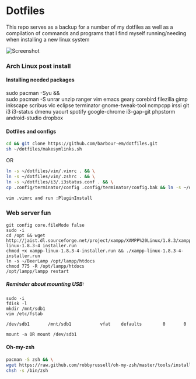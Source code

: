 Dotfiles
=======

This repo serves as a backup for a number of my dotfiles as well as a compilation of commands and programs that I find myself running/needing when installing a new linux system

![Screenshot](/../master/screenshots/term_desktop.png?raw=true "Current system")

### Arch Linux post install

#### Installing needed packages
sudo pacman -Syu && \
sudo pacman -S unrar unzip ranger vim emacs geary corebird filezilla gimp inkscape scribus vlc eclipse terminator gnome-tweak-tool ncmpcpp irssi git i3 i3-status dmenu
yaourt spotify google-chrome i3-gap-git phpstorm android-studio dropbox

#### Dotfiles and configs
```bash
cd && git clone https://github.com/barbour-em/dotfiles.git
sh ~/dotfiles/makesymlinks.sh
```
OR
```bash
ln -s ~/dotfiles/vim/.vimrc . && \
ln -s ~/dotfiles/vim/.zshrc . && \
ln -s ~/dotfiles/i3/.i3status.conf . && \
cp .config/terminator/config .config/terminator/config.bak && ln -s ~/dotfiles/terminator/config .config/terminator/config
```
```bash
vim .vimrc and run :PluginInstall
```
### Web server fun
```
git config core.fileMode false
sudo -i
cd /opt && wget http://jaist.dl.sourceforge.net/project/xampp/XAMPP%20Linux/1.8.3/xampp-linux-1.8.3-4 installer.run
chmod +x xampp-linux-1.8.3-4-installer.run && ./xampp-linux-1.8.3-4-installer.run
ln -s ~/BeerLamp /opt/lampp/htdocs
chmod 775 -R /opt/lampp/htdocs
/opt/lampp/lampp restart
```

##### Reminder about mounting USB:
```
sudo -i
fdisk -l
mkdir /mnt/sdb1
vim /etc/fstab
```
```
/dev/sdb1       /mnt/sdb1           vfat    defaults        0       0
```
```
mount -a OR mount /dev/sdb1
```

#### Oh-my-zsh
```bash
pacman -S zsh && \
wget https://raw.github.com/robbyrussell/oh-my-zsh/master/tools/install.sh -O - | sh
chsh -s /bin/zsh
```
